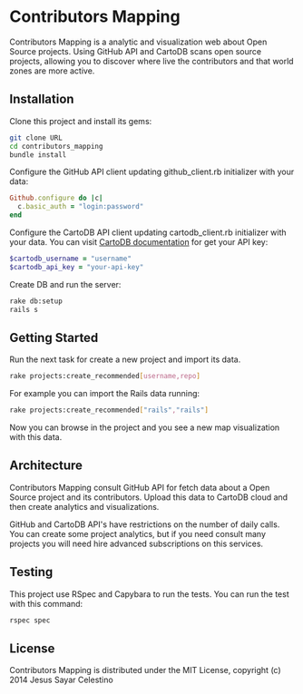 # Contributors Mapping

Contributors Mapping is a analytic and visualization web about Open Source projects. Using GitHub API and CartoDB scans open source projects, allowing you to discover where live the contributors and that world zones are more active.

## Installation

Clone this project and install its gems:

```bash
git clone URL
cd contributors_mapping
bundle install
```

Configure the GitHub API client updating github_client.rb initializer with your data:

```ruby
Github.configure do |c|
  c.basic_auth = "login:password"
end
```

Configure the CartoDB API client updating cartodb_client.rb initializer with your data. You can visit [CartoDB documentation](http://docs.cartodb.com/cartodb-platform/sql-api.html#api-key) for get your API key:

```ruby
$cartodb_username = "username"
$cartodb_api_key = "your-api-key"
```

Create DB and run the server:

```bash
rake db:setup
rails s
```

## Getting Started

Run the next task for create a new project and import its data.

```bash
rake projects:create_recommended[username,repo]
```

For example you can import the Rails data running:

```bash
rake projects:create_recommended["rails","rails"]
```

Now you can browse in the project and you see a new map visualization with this data.

## Architecture

Contributors Mapping consult GitHub API for fetch data about a Open Source project and its contributors. Upload this data to CartoDB cloud and then create analytics and visualizations.

GitHub and CartoDB API's have restrictions on the number of daily calls. You can create some project analytics, but if you need consult many projects you will need hire advanced subscriptions on this services.

## Testing

This project use RSpec and Capybara to run the tests. You can run the test with this command:

```bash
rspec spec 
```

## License

Contributors Mapping is distributed under the MIT License, copyright (c) 2014 Jesus Sayar Celestino